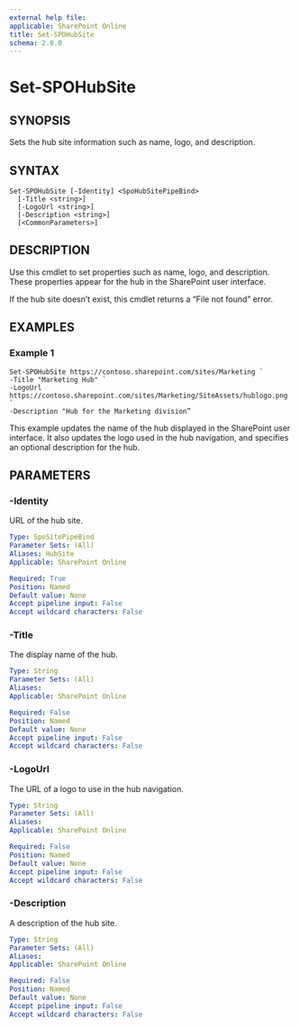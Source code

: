 ```yaml
---
external help file: 
applicable: SharePoint Online
title: Set-SPOHubSite
schema: 2.0.0
---
```


# Set-SPOHubSite

## SYNOPSIS
Sets the hub site information such as name, logo, and description.

## SYNTAX

```
Set-SPOHubSite [-Identity] <SpoHubSitePipeBind>
  [-Title <string>]
  [-LogoUrl <string>]
  [-Description <string>]
  [<CommonParameters>]
```

## DESCRIPTION
Use this cmdlet to set properties such as name, logo, and description. These properties appear for the hub in the SharePoint user interface.

If the hub site doesn’t exist, this cmdlet returns a “File not found” error.

## EXAMPLES

### Example 1

```
Set-SPOHubSite https://contoso.sharepoint.com/sites/Marketing `
-Title "Marketing Hub" `
-LogoUrl https://contoso.sharepoint.com/sites/Marketing/SiteAssets/hublogo.png `
-Description "Hub for the Marketing division”
```

This example updates the name of the hub displayed in the SharePoint user interface. It also updates the logo used in the hub navigation, and specifies an optional description for the hub.

## PARAMETERS

### -Identity

URL of the hub site.

```yaml
Type: SpoSitePipeBind
Parameter Sets: (All)
Aliases: HubSite
Applicable: SharePoint Online

Required: True
Position: Named
Default value: None
Accept pipeline input: False
Accept wildcard characters: False
```

### -Title

The display name of the hub.

```yaml
Type: String
Parameter Sets: (All)
Aliases: 
Applicable: SharePoint Online

Required: False
Position: Named
Default value: None
Accept pipeline input: False
Accept wildcard characters: False
```

### -LogoUrl

The URL of a logo to use in the hub navigation.

```yaml
Type: String
Parameter Sets: (All)
Aliases: 
Applicable: SharePoint Online

Required: False
Position: Named
Default value: None
Accept pipeline input: False
Accept wildcard characters: False
```

### -Description

A description of the hub site.

```yaml
Type: String
Parameter Sets: (All)
Aliases: 
Applicable: SharePoint Online

Required: False
Position: Named
Default value: None
Accept pipeline input: False
Accept wildcard characters: False
```
